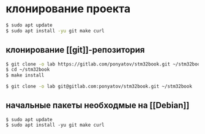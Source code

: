 # клонирование проекта

```sh
$ sudo apt update
$ sudo apt install -yu git make curl
```

## клонирование [[git]]-репозитория
```sh
$ git clone -o lab https://gitlab.com/ponyatov/stm32book.git ~/stm32book
$ cd ~/stm32book
$ make install
```
```sh
$ git clone -o lab git@gitlab.com:ponyatov/stm32book.git ~/stm32book
```

## начальные пакеты необходмые на [[Debian]]

```
$ sudo apt update
$ sudo apt install -yu git make curl
```
